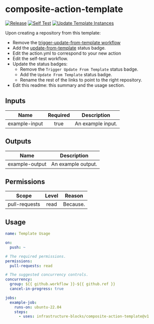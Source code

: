 # composite-action-template
[![Release](https://github.com/infrastructure-blocks/composite-action-template/actions/workflows/git-tag-semver-from-label.yml/badge.svg)](https://github.com/infrastructure-blocks/composite-action-template/actions/workflows/git-tag-semver-from-label.yml)
[![Self Test](https://github.com/infrastructure-blocks/composite-action-template/actions/workflows/self-test.yml/badge.svg)](https://github.com/infrastructure-blocks/composite-action-template/actions/workflows/self-test.yml)
[![Update Template Instances](https://github.com/infrastructure-blocks/composite-action-template/actions/workflows/trigger-update-from-template.yml/badge.svg)](https://github.com/infrastructure-blocks/composite-action-template/actions/workflows/trigger-update-from-template.yml)

Upon creating a repository from this template:
- Remove the [trigger-update-from-template workflow](.github/workflows/trigger-update-from-template.yml)
- Add the [update-from-template](.github/workflows/update-from-template.yml) status badge.
- Edit the action.yml to correspond to your new action
- Edit the self-test workflow.
- Update the status badges:
  - Remove the `Trigger Update From Template` status badge.
  - Add the `Update From Template` status badge.
  - Rename the rest of the links to point to the right repository.
- Edit this readme: this summary and the usage section.

## Inputs

|     Name      | Required | Description       |
|:-------------:|:--------:|-------------------|
| example-input |   true   | An example input. |

## Outputs

|      Name      | Description        |
|:--------------:|--------------------|
| example-output | An example output. |

## Permissions

|     Scope     | Level | Reason   |
|:-------------:|:-----:|----------|
| pull-requests | read  | Because. |

## Usage

```yaml
name: Template Usage

on:
  push: ~

# The required permissions.
permissions:
  pull-requests: read

# The suggested concurrency controls.
concurrency:
  group: ${{ github.workflow }}-${{ github.ref }}
  cancel-in-progress: true

jobs:
  example-job:
    runs-on: ubuntu-22.04
    steps:
      - uses: infrastructure-blocks/composite-action-template@v1
```
